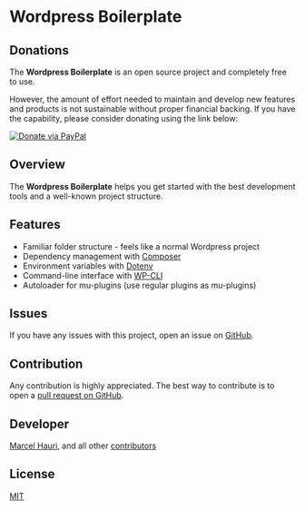 # Wordpress Boilerplate

## Donations

The **Wordpress Boilerplate** is an open source project and completely free to use.

However, the amount of effort needed to maintain and develop new features and products is not sustainable without proper financial backing. 
If you have the capability, please consider donating using the link below:

[![Donate via PayPal](https://img.shields.io/badge/donate-paypal-blue.svg?style=flat-square&logo=paypal)](https://www.paypal.com/paypalme/mhauri)

## Overview

The **Wordpress Boilerplate** helps you get started with the best development tools and a well-known project structure.

## Features

- Familiar folder structure - feels like a normal Wordpress project
- Dependency management with [Composer](https://getcomposer.org)
- Environment variables with [Dotenv](https://github.com/vlucas/phpdotenv)
- Command-line interface with [WP-CLI](https://wp-cli.org/)
- Autoloader for mu-plugins (use regular plugins as mu-plugins)

## Issues

If you have any issues with this project, open an issue on [GitHub](https://github.com/mhauri/wordpress-boilerplate/issues).

## Contribution

Any contribution is highly appreciated. The best way to contribute is to open a [pull request on GitHub](https://help.github.com/articles/using-pull-requests).

## Developer

[Marcel Hauri](https://github.com/mhauri), and all other [contributors](https://github.com/mhauri/wordpress-boilerplate/contributors)

## License

[MIT](https://mit-license.org/)
 